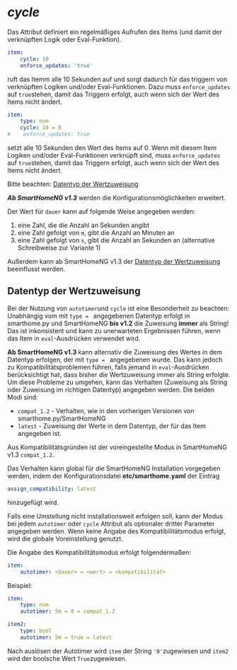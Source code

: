 # *cycle*

Das Attribut definiert ein regelmäßiges Aufrufen des Items (und damit der verknüpften Logik oder Eval-Funktion). 

```yaml
item:
    cycle: 10
    enforce_updates: 'true'
```

ruft das Itemm alle 10 Sekunden auf und sorgt dadurch für das triggern von verknüpften Logiken und/oder 
Eval-Funktionen. Dazu muss `enforce_updates` auf `true`stehen, damit das Triggern erfolgt, auch wenn sich der Wert des Items nicht ändert.

```yaml
item:
    type: num
    cycle: 10 = 0
#    enforce_updates: true
```


setzt alle 10 Sekunden den Wert des Items auf 0. Wenn mit diesem Item Logiken und/oder Eval-Funktionen verknüpft sind, 
muss `enforce_updates` auf `true`stehen, damit das Triggern erfolgt, auch wenn sich der Wert des Items nicht ändert.

Bitte beachten: [Datentyp der Wertzuweisung](#datentyp-der-wertzuweisung)

***Ab SmartHomeNG v1.3*** werden die Konfigurationsmöglichkeiten erweitert.

Der Wert für `dauer` kann auf folgende Weise angegeben werden:

1. eine Zahl, die die Anzahl an Sekunden angibt
1. eine Zahl gefolgt von `m`, gibt die Anzahl an Minuten an
1. eine Zahl gefolgt von `s`, gibt die Anzahl an Sekunden an (alternative Schreibweise zur Variante 1)

Außerdem kann ab SmartHomeNG v1.3 der [Datentyp der Wertzuweisung](#datentyp-der-wertzuweisung) beeinflusst werden.


## Datentyp der Wertzuweisung
Bei der Nutzung von `autotimer`und `cycle` ist eine Besonderheit zu beachten: Unabhängig vom mit `type = ` angegebenen Datentyp erfolgt in smarthome.py und SmartHomeNG **bis v1.2** die Zuweisung **immer** als String! Das ist inkonsistent und kann zu unerwarteten Ergebnissen führen, wenn das Item in `eval`-Ausdrücken verwendet wird.

**Ab SmartHomeNG v1.3** kann alternativ die Zuweisung des Wertes in dem Datentyp erfolgen, der mit `type = ` angegebenen wurde. Das kann jedoch zu Kompatibilitätsproblemen führen, falls jemand in `eval`-Ausdrücken berücksichtigt hat, dass bisher die Wertzuweisung immer als String erfolgte. Um diese Probleme zu umgehen, kann das Verhalten (Zuweisung als String oder Zuweisung im richtigen Datentyp) angegeben werden. Die beiden Modi sind:

- `compat_1.2` - Verhalten, wie in den vorherigen Versionen von smarthome.py/SmartHomeNG
- `latest` - Zuweisung der Werte in dem Datentyp, der für das Item angegeben ist.

Aus Kompatibilitätsgründen ist der voreingestellte Modus in SmartHomeNG v1.3 `compat_1.2`.

Das Verhalten kann global für die SmartHomeNG Installation vorgegeben werden, indem der Konfigurationsdatei **etc/smarthome.yaml** der Eintrag

```yaml
assign_compatibility: latest
```

hinzugefügt wird.

Falls eine Umstellung nicht installationsweit erfolgen soll, kann der Modus bei jedem `autotimer` oder `cycle` Attribut als optionaler dritter Parameter angegeben werden. Wenn keine Angabe des Kompatibilitätsmodus erfolgt, wird die globale Voreinstellung genutzt. 

Die Angabe des Kompatibilitätsmodus erfolgt folgendermaßen:

```yaml
item:
    autotimer: <dauer> = <wert> = <kompatibilität>
```

Beispiel:

```yaml
item:
    type: num
    autotimer: 5m = 0 = compat_1.2

item2:
    type: bool
    autotimer: 5m = true = latest

```

Nach auslösen der Autotimer wird `item` der String `'0'`zugewiesen und `item2` wird der boolsche Wert `True`zugewiesen.


